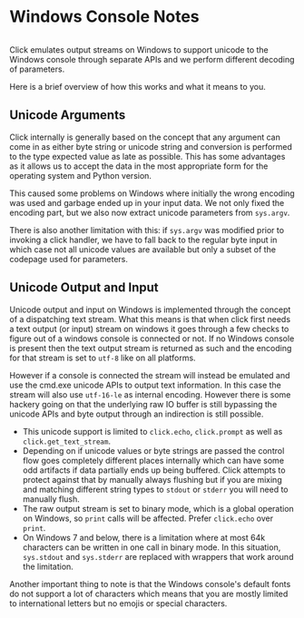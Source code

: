 # Windows Console Notes

```{versionadded} 6.0
```

Click emulates output streams on Windows to support unicode to the Windows console through separate APIs and we perform
different decoding of parameters.

Here is a brief overview of how this works and what it means to you.

## Unicode Arguments

Click internally is generally based on the concept that any argument can come in as either byte string or unicode string
and conversion is performed to the type expected value as late as possible. This has some advantages as it allows us to
accept the data in the most appropriate form for the operating system and Python version.

This caused some problems on Windows where initially the wrong encoding was used and garbage ended up in your input
data. We not only fixed the encoding part, but we also now extract unicode parameters from `sys.argv`.

There is also another limitation with this: if `sys.argv` was modified prior to invoking a click handler, we have to
fall back to the regular byte input in which case not all unicode values are available but only a subset of the codepage
used for parameters.

## Unicode Output and Input

Unicode output and input on Windows is implemented through the concept of a dispatching text stream. What this means is
that when click first needs a text output (or input) stream on windows it goes through a few checks to figure out of a
windows console is connected or not. If no Windows console is present then the text output stream is returned as such
and the encoding for that stream is set to `utf-8` like on all platforms.

However if a console is connected the stream will instead be emulated and use the cmd.exe unicode APIs to output text
information. In this case the stream will also use `utf-16-le` as internal encoding. However there is some hackery going
on that the underlying raw IO buffer is still bypassing the unicode APIs and byte output through an indirection is still
possible.

- This unicode support is limited to `click.echo`, `click.prompt` as well as `click.get_text_stream`.
- Depending on if unicode values or byte strings are passed the control flow goes completely different places internally
  which can have some odd artifacts if data partially ends up being buffered. Click attempts to protect against that by
  manually always flushing but if you are mixing and matching different string types to `stdout` or `stderr` you will
  need to manually flush.
- The raw output stream is set to binary mode, which is a global operation on Windows, so `print` calls will be
  affected. Prefer `click.echo` over `print`.
- On Windows 7 and below, there is a limitation where at most 64k characters can be written in one call in binary mode.
  In this situation, `sys.stdout` and `sys.stderr` are replaced with wrappers that work around the limitation.

Another important thing to note is that the Windows console's default fonts do not support a lot of characters which
means that you are mostly limited to international letters but no emojis or special characters.
